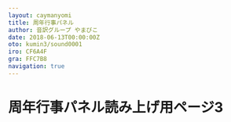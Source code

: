 ```yaml
---
layout: caymanyomi
title: 周年行事パネル
author: 音訳グループ やまびこ
date: 2018-06-13T00:00:00Z
oto: kumin3/sound0001
iro: CF6A4F
gra: FFC7B8
navigation: true
---
```


# <span data-dur="2" data-begin="0">周年行事パネル読み上げ用ページ3</span>
